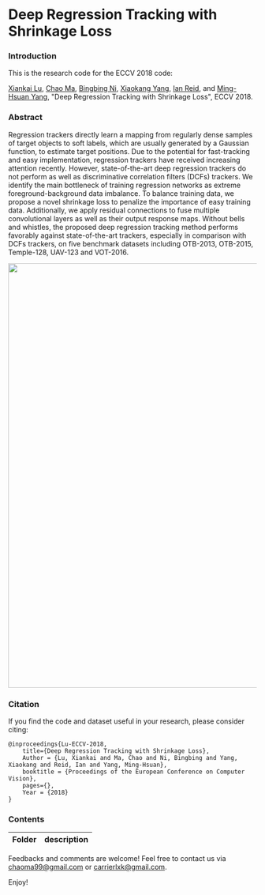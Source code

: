 
# Deep Regression Tracking with Shrinkage Loss

### Introduction

This is the research code for the ECCV 2018 code: 

[Xiankai Lu](https://github.com/carrierlxk),  [Chao Ma](https://sites.google.com/site/chaoma99/), [Bingbing Ni](https://scholar.google.com/citations?user=eUbmKwYAAAAJ&hl=en), [Xiaokang Yang](http://english.seiee.sjtu.edu.cn/english/detail/842_802.htm), [Ian Reid](https://cs.adelaide.edu.au/~ianr/), and [Ming-Hsuan Yang](http://faculty.ucmerced.edu/mhyang/), "Deep Regression Tracking with Shrinkage Loss", ECCV 2018. 

### Abstract
Regression trackers directly learn a mapping from regularly dense samples of target objects to soft labels, which are usually generated by a Gaussian function, to estimate target positions. Due to the potential for fast-tracking and easy implementation, regression trackers have received increasing attention recently. However, state-of-the-art deep regression trackers do not perform as well as discriminative correlation filters (DCFs) trackers. We identify the main bottleneck of training regression networks as extreme foreground-background data imbalance. To balance training data, we propose a novel shrinkage loss to penalize the importance of easy training data.  Additionally, we apply residual connections to fuse multiple convolutional layers as well as their output response maps. Without bells and whistles, the proposed deep regression tracking method performs favorably against state-of-the-art trackers, especially in comparison with DCFs trackers, on five benchmark datasets including OTB-2013, OTB-2015, Temple-128, UAV-123 and VOT-2016.


<img src="https://sites.google.com/site/chaoma99/home/eccv18_dslt.png" width="860" />


### Citation

If you find the code and dataset useful in your research, please consider citing:


    @inproceedings{Lu-ECCV-2018,
        title={Deep Regression Tracking with Shrinkage Loss},
        Author = {Lu, Xiankai and Ma, Chao and Ni, Bingbing and Yang, Xiaokang and Reid, Ian and Yang, Ming-Hsuan},
        booktitle = {Proceedings of the European Conference on Computer Vision},
        pages={},
        Year = {2018}
    }

### Contents
|  Folder    | description |
| ---|---|

Feedbacks and comments are welcome! Feel free to contact us via [chaoma99@gmail.com](mailto:chaoma99@gmail.com) or [carrierlxk@gmail.com](mailto:carrierlxk@gmail.com).

Enjoy!
